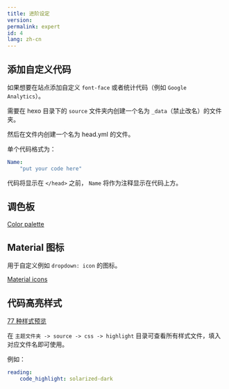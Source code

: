 ```yaml
---
title: 进阶设定
version:
permalink: expert
id: 4
lang: zh-cn
---
```

## 添加自定义代码
如果想要在站点添加自定义 `font-face` 或者统计代码（例如 `Google Analytics`）。

需要在 hexo 目录下的 `source` 文件夹内创建一个名为 `_data`（禁止改名）的文件夹。

然后在文件内创建一个名为 head.yml 的文件。

单个代码格式为：
```yml
Name:
	"put your code here"
```

代码将显示在 `</head>` 之前，
`Name` 将作为注释显示在代码上方。


## 调色板

[Color palette](https://material.google.com/style/color.html#color-color-palette)

## Material 图标

用于自定义例如 `dropdown: icon` 的图标。

[Material icons](https://material.io/icons/)

## 代码高亮样式

[77 种样式预览](https://highlightjs.org/static/demo/)

在 `主题文件夹 -> source -> css -> highlight` 目录可查看所有样式文件，填入对应文件名即可使用。

例如：
```yml
reading:
	code_highlight: solarized-dark
```